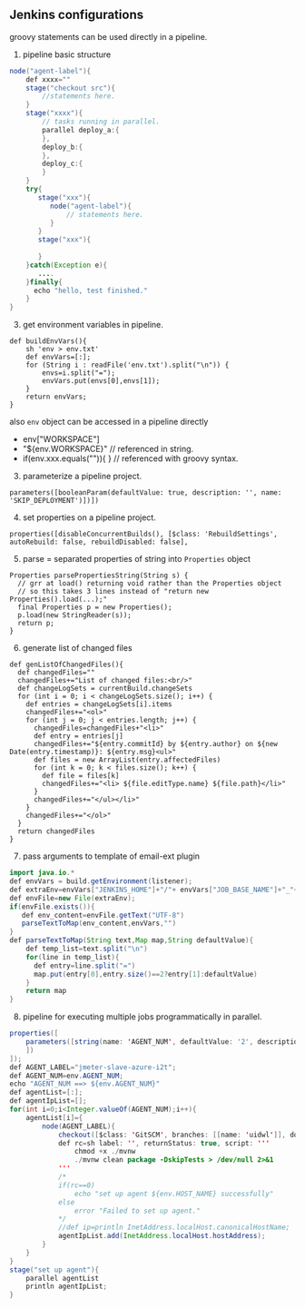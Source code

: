Jenkins configurations
---
groovy statements can be used directly in a pipeline.
1. pipeline basic structure
```java
node("agent-label"){
    def xxxx=""
    stage("checkout src"){
        //statements here.
    }
    stage("xxxx"){
        // tasks running in parallel.
        parallel deploy_a:{
        },
        deploy_b:{
        },
        deploy_c:{
        }
    }
    try{
       stage("xxx"){
          node("agent-label"){
              // statements here.
          }
       }
       stage("xxx"){
       
       }
    }catch(Exception e){
       ....
    }finally{
      echo "hello, test finished."
    }
}
```
3. get environment variables in pipeline.
```
def buildEnvVars(){
    sh 'env > env.txt' 
    def envVars=[:];
    for (String i : readFile('env.txt').split("\n")) {
        envs=i.split("=");
        envVars.put(envs[0],envs[1]);
    }
    return envVars;   
}
```
also `env` object can be accessed in a pipeline directly
- env["WORKSPACE"]
- "${env.WORKSPACE}" // referenced in string.
- if(env.xxx.equals("")){ }  // referenced with groovy syntax.
3. parameterize a pipeline project.
```
parameters([booleanParam(defaultValue: true, description: '', name: 'SKIP_DEPLOYMENT')])])
```
4. set properties on a pipeline project.
```
properties([disableConcurrentBuilds(), [$class: 'RebuildSettings', autoRebuild: false, rebuildDisabled: false],
```
5. parse = separated properties of string into `Properties` object
```
Properties parsePropertiesString(String s) {
  // grr at load() returning void rather than the Properties object
  // so this takes 3 lines instead of "return new Properties().load(...);"
  final Properties p = new Properties();
  p.load(new StringReader(s));
  return p;
}
```
6. generate list of changed files
```
def genListOfChangedFiles(){
  def changedFiles=""
  changedFiles+="List of changed files:<br/>"
  def changeLogSets = currentBuild.changeSets
  for (int i = 0; i < changeLogSets.size(); i++) {
    def entries = changeLogSets[i].items
    changedFiles+="<ol>"
    for (int j = 0; j < entries.length; j++) {
      changedFiles=changedFiles+"<li>"
      def entry = entries[j]
      changedFiles+="${entry.commitId} by ${entry.author} on ${new Date(entry.timestamp)}: ${entry.msg}<ul>"
      def files = new ArrayList(entry.affectedFiles)
      for (int k = 0; k < files.size(); k++) {
        def file = files[k]
        changedFiles+="<li> ${file.editType.name} ${file.path}</li>"
      }
      changedFiles+="</ul></li>"
    }
    changedFiles+="</ol>"
  }
  return changedFiles
}
```
7. pass arguments to template of email-ext plugin
```java
import java.io.*
def envVars = build.getEnvironment(listener);
def extraEnv=envVars["JENKINS_HOME"]+"/"+ envVars["JOB_BASE_NAME"]+"_"+envVars["BUILD_NUMBER"]
def envFile=new File(extraEnv);
if(envFile.exists()){
   def env_content=envFile.getText("UTF-8")
   parseTextToMap(env_content,envVars,"")
}
def parseTextToMap(String text,Map map,String defaultValue){
    def temp_list=text.split("\n")
    for(line in temp_list){
      def entry=line.split("=")
      map.put(entry[0],entry.size()==2?entry[1]:defaultValue)
    }
    return map
}
```
8. pipeline for executing multiple jobs programmatically in parallel.
```java
properties([
    parameters([string(name: 'AGENT_NUM', defaultValue: '2', description: 'the tag of environment configuration to build.'),
    ])
]);
def AGENT_LABEL="jmeter-slave-azure-i2t";
def AGENT_NUM=env.AGENT_NUM;
echo "AGENT_NUM ==> ${env.AGENT_NUM}"
def agentList=[:];
def agentIpList=[];
for(int i=0;i<Integer.valueOf(AGENT_NUM);i++){
    agentList[i]={
        node(AGENT_LABEL){
            checkout([$class: 'GitSCM', branches: [[name: 'uidwl']], doGenerateSubmoduleConfigurations: false, extensions: [], submoduleCfg: [], userRemoteConfigs: [[credentialsId: 'git_lab', url: 'git@github.com:test.git']]])
            def rc=sh label: '', returnStatus: true, script: '''
                chmod +x ./mvnw
                ./mvnw clean package -DskipTests > /dev/null 2>&1
            '''
            /*
            if(rc==0)
                echo "set up agent ${env.HOST_NAME} successfully"
            else
                error "Failed to set up agent."
            */
            //def ip=println InetAddress.localHost.canonicalHostName;
            agentIpList.add(InetAddress.localHost.hostAddress);
        }
    }
}
stage("set up agent"){
    parallel agentList
    println agentIpList;
}
```
